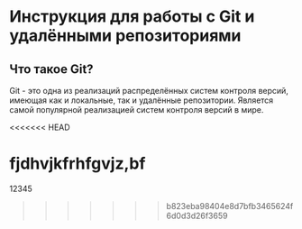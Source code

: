 # Инструкция для работы с Git и удалёнными репозиториями

## Что такое Git?
Git - это одна из реализаций распределённых систем контроля версий, имеющая как и локальные, так и удалённые репозитории. Является самой популярной реализацией систем контроля версий в мире.

<<<<<<< HEAD

fjdhvjkfrhfgvjz,bf
=======
12345
>>>>>>> b823eba98404e8d7bfb3465624f6d0d3d26f3659

